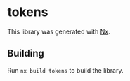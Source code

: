 # tokens

This library was generated with [Nx](https://nx.dev).

## Building

Run `nx build tokens` to build the library.
